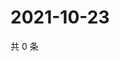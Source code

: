 # 2021-10-23

共 0 条

<!-- BEGIN WEIBO -->
<!-- 最后更新时间 Sat Oct 23 2021 04:11:55 GMT+0800 (China Standard Time) -->

<!-- END WEIBO -->
